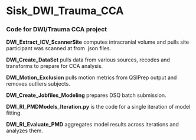 # Sisk_DWI_Trauma_CCA
### Code for DWI/Trauma CCA project

**DWI_Extract_ICV_ScannerSite** computes intracranial volume and pulls site participant was scanned at from .json files.

**DWI_Create_DataSet** pulls data from various sources, recodes and transforms to prepare for CCA analysis.

**DWI_Motion_Exclusion** pulls motion metrics from QSIPrep output and removes outliers subjects.

**DWI_Create_Jobfiles_Modeling** prepares DSQ batch submission.

**DWI_RI_PMDModels_Iteration.py** is the code for a single iteration of model fitting.

**DWI_RI_Evaluate_PMD** aggregates model results across iterations and analyzes them.
